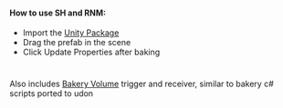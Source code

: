 #### How to use SH and RNM:

- Import the [Unity Package](https://github.com/z3y/UdonBakeryAdapter/releases/download/v1.1/UdonBakeryLightmapAdapter.unitypackage)
- Drag the prefab in the scene
- Click Update Properties after baking

#
Also includes [Bakery Volume](https://github.com/z3y/UdonBakeryAdapter/releases/download/v1.1/UdonBakeryVolumeTriggerAndReceiver.unitypackage) trigger and receiver, similar to bakery c# scripts ported to udon
